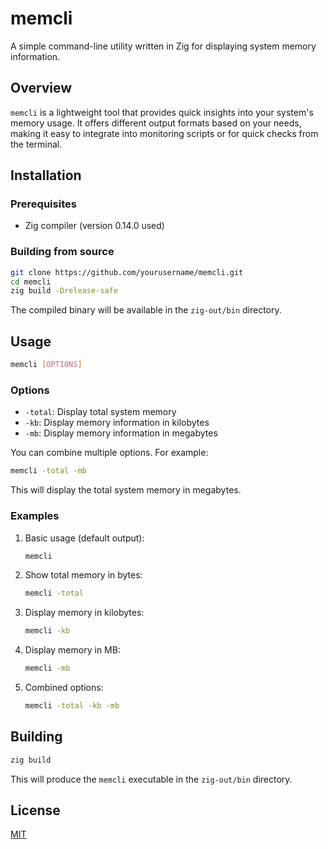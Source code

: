 # memcli

A simple command-line utility written in Zig for displaying system memory information.

## Overview

`memcli` is a lightweight tool that provides quick insights into your system's memory usage. It offers different output formats based on your needs, making it easy to integrate into monitoring scripts or for quick checks from the terminal.

## Installation

### Prerequisites
- Zig compiler (version 0.14.0 used)
### Building from source
```bash
git clone https://github.com/yourusername/memcli.git
cd memcli
zig build -Drelease-safe
```

The compiled binary will be available in the `zig-out/bin` directory.

## Usage

```bash
memcli [OPTIONS]
```

### Options

- `-total`: Display total system memory
- `-kb`: Display memory information in kilobytes
- `-mb`: Display memory information in megabytes

You can combine multiple options. For example:

```bash
memcli -total -mb
```

This will display the total system memory in megabytes.

### Examples

1. Basic usage (default output):
   ```bash
   memcli
   ```

2. Show total memory in bytes:
   ```bash
   memcli -total
   ```

3. Display memory in kilobytes:
   ```bash
   memcli -kb
   ```
4. Display memory in MB:
   ```bash
   memcli -mb
   ```

5. Combined options:
   ```bash
   memcli -total -kb -mb
   ```

## Building

```bash
zig build
```

This will produce the `memcli` executable in the `zig-out/bin` directory.

## License

[MIT](LICENSE)

